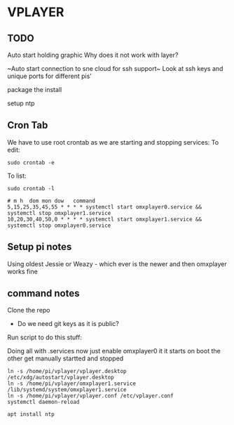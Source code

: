 # VPLAYER

## TODO
Auto start holding graphic
Why does it not work with layer?

~Auto start connection to sne cloud for ssh support~
Look at ssh keys and unique ports for different pis'

package the install

setup ntp

## Cron Tab

We have to use root crontab as we are starting and stopping services:
To edit:
```
sudo crontab -e
```
To list:
```
sudo crontab -l
```

```
# m h  dom mon dow   command
5,15,25,35,45,55 * * * * systemctl start omxplayer0.service && systemctl stop omxplayer1.service
10,20,30,40,50,0 * * * * systemctl start omxplayer1.service && systemctl stop omxplayer0.service
```


## Setup pi notes

Using oldest Jessie or Weazy - which ever is the newer and then omxplayer works fine


## command notes

Clone the repo
- Do we need git keys as it is public?

Run script to do this stuff:

Doing all with .services now
just enable omxplayer0 it it starts on boot the other get manually startted and stopped


```
ln -s /home/pi/vplayer/vplayer.desktop  /etc/xdg/autostart/vplayer.desktop
ln -s /home/pi/vplayer/omxplayer1.service /lib/systemd/system/omxplayer1.service
ln -s /home/pi/vplayer/vplayer.conf /etc/vplayer.conf
systemctl daemon-reload

apt install ntp
```
